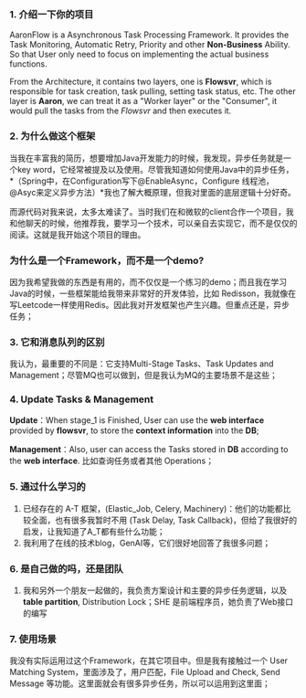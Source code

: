### 1. 介绍一下你的项目

AaronFlow is a Asynchronous Task Processing Framework. It provides the Task Monitoring, Automatic Retry, Priority and other **Non-Business** Ability. So that User only need to focus on implementing the actual business functions.

From the Architecture, it contains two layers, one is **Flowsvr**, which is responsible for task creation, task pulling, setting task status, etc. The other layer is **Aaron**, we can treat it as a "Worker layer" or the "Consumer", it would pull the tasks from the *Flowsvr* and then executes it.

### 2. 为什么做这个框架

当我在丰富我的简历，想要增加Java开发能力的时候，我发现，异步任务就是一个key word，它经常被提及以及使用。尽管我知道如何使用Java中的异步任务，*（Spring中，在Configuration写下@EnableAsync，Configure 线程池，@Asyc来定义异步方法）*我也了解大概原理，但我对里面的底层逻辑十分好奇。

而源代码对我来说，太多太难读了。当时我们在和微软的client合作一个项目，我和他聊天的时候，他推荐我，要学习一个技术，可以亲自去实现它，而不是仅仅的阅读。这就是我开始这个项目的理由。

### 为什么是一个Framework，而不是一个demo?

 因为我希望我做的东西是有用的，而不仅仅是一个练习的demo；而且我在学习Java的时候，一些框架能给我带来非常好的开发体验，比如 Redisson，我就像在写Leetcode一样使用Redis。因此我对开发框架也产生兴趣。但重点还是，异步任务；

### 3. 它和消息队列的区别

我认为，最重要的不同是：它支持Multi-Stage Tasks、Task Updates and Management；尽管MQ也可以做到，但是我认为MQ的主要场景不是这些；

### 4. Update Tasks & Management

**Update**：When stage_1 is Finished, User can use the **web interface** provided by **flowsvr**, to store the **context information** into the **DB**;

**Management**：Also, user can access the Tasks stored in **DB** according to the **web interface**. 比如查询任务或者其他 Operations；

### 5. 通过什么学习的 

1. 已经存在的 A-T 框架，(Elastic_Job, Celery, Machinery)：他们的功能都比较全面，也有很多我暂时不用 (Task Delay, Task Callback)，但给了我很好的启发，让我知道了A_T都有些什么功能；
2. 我利用了在线的技术blog，GenAI等，它们很好地回答了我很多问题；

### 6. 是自己做的吗，还是团队

1. 我和另外一个朋友一起做的，我负责方案设计和主要的异步任务逻辑，以及 **table partition**, Distribution Lock；SHE 是前端程序员，她负责了Web接口的编写

### 7. 使用场景

我没有实际运用过这个Framework，在其它项目中。但是我有接触过一个 User Matching System，里面涉及了，用户匹配，File Upload and Check, Send Message 等功能。这里面就会有很多异步任务，所以可以运用到这里面；